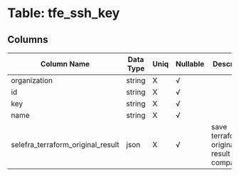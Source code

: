 # Table: tfe_ssh_key

## Columns 

|  Column Name   |  Data Type  | Uniq | Nullable | Description | 
|  ----  | ----  | ----  | ----  | ---- | 
| organization | string | X | √ |  | 
| id | string | X | √ |  | 
| key | string | X | √ |  | 
| name | string | X | √ |  | 
| selefra_terraform_original_result | json | X | √ | save terraform original result for compatibility | 


